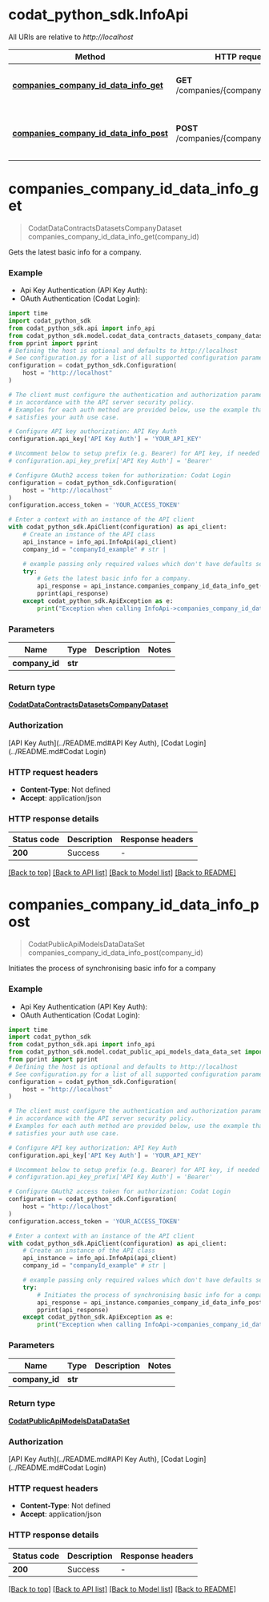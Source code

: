 # codat_python_sdk.InfoApi

All URIs are relative to *http://localhost*

Method | HTTP request | Description
------------- | ------------- | -------------
[**companies_company_id_data_info_get**](InfoApi.md#companies_company_id_data_info_get) | **GET** /companies/{companyId}/data/info | Gets the latest basic info for a company.
[**companies_company_id_data_info_post**](InfoApi.md#companies_company_id_data_info_post) | **POST** /companies/{companyId}/data/info | Initiates the process of synchronising basic info for a company


# **companies_company_id_data_info_get**
> CodatDataContractsDatasetsCompanyDataset companies_company_id_data_info_get(company_id)

Gets the latest basic info for a company.

### Example

* Api Key Authentication (API Key Auth):
* OAuth Authentication (Codat Login):
```python
import time
import codat_python_sdk
from codat_python_sdk.api import info_api
from codat_python_sdk.model.codat_data_contracts_datasets_company_dataset import CodatDataContractsDatasetsCompanyDataset
from pprint import pprint
# Defining the host is optional and defaults to http://localhost
# See configuration.py for a list of all supported configuration parameters.
configuration = codat_python_sdk.Configuration(
    host = "http://localhost"
)

# The client must configure the authentication and authorization parameters
# in accordance with the API server security policy.
# Examples for each auth method are provided below, use the example that
# satisfies your auth use case.

# Configure API key authorization: API Key Auth
configuration.api_key['API Key Auth'] = 'YOUR_API_KEY'

# Uncomment below to setup prefix (e.g. Bearer) for API key, if needed
# configuration.api_key_prefix['API Key Auth'] = 'Bearer'

# Configure OAuth2 access token for authorization: Codat Login
configuration = codat_python_sdk.Configuration(
    host = "http://localhost"
)
configuration.access_token = 'YOUR_ACCESS_TOKEN'

# Enter a context with an instance of the API client
with codat_python_sdk.ApiClient(configuration) as api_client:
    # Create an instance of the API class
    api_instance = info_api.InfoApi(api_client)
    company_id = "companyId_example" # str | 

    # example passing only required values which don't have defaults set
    try:
        # Gets the latest basic info for a company.
        api_response = api_instance.companies_company_id_data_info_get(company_id)
        pprint(api_response)
    except codat_python_sdk.ApiException as e:
        print("Exception when calling InfoApi->companies_company_id_data_info_get: %s\n" % e)
```


### Parameters

Name | Type | Description  | Notes
------------- | ------------- | ------------- | -------------
 **company_id** | **str**|  |

### Return type

[**CodatDataContractsDatasetsCompanyDataset**](CodatDataContractsDatasetsCompanyDataset.md)

### Authorization

[API Key Auth](../README.md#API Key Auth), [Codat Login](../README.md#Codat Login)

### HTTP request headers

 - **Content-Type**: Not defined
 - **Accept**: application/json


### HTTP response details
| Status code | Description | Response headers |
|-------------|-------------|------------------|
**200** | Success |  -  |

[[Back to top]](#) [[Back to API list]](../README.md#documentation-for-api-endpoints) [[Back to Model list]](../README.md#documentation-for-models) [[Back to README]](../README.md)

# **companies_company_id_data_info_post**
> CodatPublicApiModelsDataDataSet companies_company_id_data_info_post(company_id)

Initiates the process of synchronising basic info for a company

### Example

* Api Key Authentication (API Key Auth):
* OAuth Authentication (Codat Login):
```python
import time
import codat_python_sdk
from codat_python_sdk.api import info_api
from codat_python_sdk.model.codat_public_api_models_data_data_set import CodatPublicApiModelsDataDataSet
from pprint import pprint
# Defining the host is optional and defaults to http://localhost
# See configuration.py for a list of all supported configuration parameters.
configuration = codat_python_sdk.Configuration(
    host = "http://localhost"
)

# The client must configure the authentication and authorization parameters
# in accordance with the API server security policy.
# Examples for each auth method are provided below, use the example that
# satisfies your auth use case.

# Configure API key authorization: API Key Auth
configuration.api_key['API Key Auth'] = 'YOUR_API_KEY'

# Uncomment below to setup prefix (e.g. Bearer) for API key, if needed
# configuration.api_key_prefix['API Key Auth'] = 'Bearer'

# Configure OAuth2 access token for authorization: Codat Login
configuration = codat_python_sdk.Configuration(
    host = "http://localhost"
)
configuration.access_token = 'YOUR_ACCESS_TOKEN'

# Enter a context with an instance of the API client
with codat_python_sdk.ApiClient(configuration) as api_client:
    # Create an instance of the API class
    api_instance = info_api.InfoApi(api_client)
    company_id = "companyId_example" # str | 

    # example passing only required values which don't have defaults set
    try:
        # Initiates the process of synchronising basic info for a company
        api_response = api_instance.companies_company_id_data_info_post(company_id)
        pprint(api_response)
    except codat_python_sdk.ApiException as e:
        print("Exception when calling InfoApi->companies_company_id_data_info_post: %s\n" % e)
```


### Parameters

Name | Type | Description  | Notes
------------- | ------------- | ------------- | -------------
 **company_id** | **str**|  |

### Return type

[**CodatPublicApiModelsDataDataSet**](CodatPublicApiModelsDataDataSet.md)

### Authorization

[API Key Auth](../README.md#API Key Auth), [Codat Login](../README.md#Codat Login)

### HTTP request headers

 - **Content-Type**: Not defined
 - **Accept**: application/json


### HTTP response details
| Status code | Description | Response headers |
|-------------|-------------|------------------|
**200** | Success |  -  |

[[Back to top]](#) [[Back to API list]](../README.md#documentation-for-api-endpoints) [[Back to Model list]](../README.md#documentation-for-models) [[Back to README]](../README.md)

